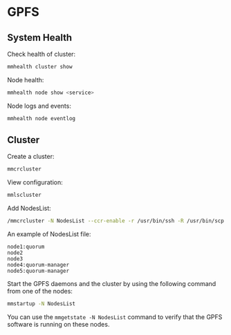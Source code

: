 # GPFS

## System Health

Check health of cluster:

```sh
mmhealth cluster show
```

Node health:

```sh
mmhealth node show <service>
```

Node logs and events:

```sh
mmhealth node eventlog
```

## Cluster

Create a cluster:

```sh
mmcrcluster
```

View configuration:

```sh
mmlscluster
```

Add NodesList:

```sh
/mmcrcluster -N NodesList --ccr-enable -r /usr/bin/ssh -R /usr/bin/scp -C cluster1.spectrum
```

An example of NodesList file:

```
node1:quorum
node2
node3
node4:quorum-manager
node5:quorum-manager
```

Start the GPFS daemons and the cluster by using the following command from one of the nodes:

```sh
mmstartup -N NodesList
```

You can use the `mmgetstate -N NodesList` command to verify that the GPFS software is running on these nodes.
